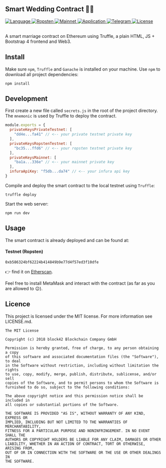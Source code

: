 ## Smart Wedding Contract 🤵👰

<div>
  <a href="#">
    <img src="https://img.shields.io/badge/language-solidity-brightgreen.svg" alt="Language" />
  </a>
  <a href="https://ropsten.etherscan.io/address/0xb586324bf62224b414849b9e77d4f57ed3f10dfe#code">
    <img src="https://img.shields.io/badge/contract-ropsten-orange.svg" alt="Ropsten" />
  </a>
  <a href="https://etherscan.io">
    <img src="https://img.shields.io/badge/contract-mainnet-brightgreen.svg" alt="Mainnet" />
  </a>
  <a href="https://block42.uber.space/smart-wedding-contract/">
    <img src="https://img.shields.io/badge/application-live-e91e63.svg" alt="Application" />
  </a>
  <a href="https://t.me/block42_crypto">
    <img src="https://img.shields.io/badge/chat-telegram-0088cc.svg" alt="Telegram" />
  </a>
  <a href="#">
    <img src="https://img.shields.io/badge/license-MIT-green.svg" alt="License" />
  </a>
</div>

<br />

A smart marriage contract on Ethereum using Truffle, a plain HTML, JS + Bootstrap 4 frontend and Web3.

## Install

Make sure `npm`, `Truffle` and `Ganache` is installed on your machine. Use `npm` to download all project dependencies:

```
npm install
```

## Development

First create a new file called `secrets.js` in the root of the project directory. The `mnemonic` is used by Truffle to deploy the contract.

```js
module.exports = {
  privateKeysPrivateTestnet: [
    "dd4e...fa41" // <-- your private testnet private key
  ],
  privateKeysRopstenTestnet: [
    "bc35...ffd6" // <-- your ropsten testnet private key
  ],
  privateKeysMainnet: [
    "ba1a...336e" // <-- your mainnet private key
  ],
  infuraApiKey: "f5db...da74" // <-- your infura api key
}
```

Compile and deploy the smart contract to the local testnet using `Truffle`:

```
truffle deploy
```

Start the web server:

```
npm run dev
```

## Usage

The smart contract is already deployed and can be found at:

#### Testnet (Ropsten)

```solidity
0xb586324bf62224b414849b9e77d4f57ed3f10dfe
```
👉 find it on [Etherscan](https://ropsten.etherscan.io/address/0xb586324bf62224b414849b9e77d4f57ed3f10dfe#code).

Feel free to install MetaMask and interact with the contract (as far as you are allowed to 😉).

## Licence

This project is licensed under the MIT license. For more information see LICENSE.md.

```
The MIT License

Copyright (c) 2018 block42 Blockchain Company GmbH

Permission is hereby granted, free of charge, to any person obtaining a copy
of this software and associated documentation files (the "Software"), to deal
in the Software without restriction, including without limitation the rights
to use, copy, modify, merge, publish, distribute, sublicense, and/or sell
copies of the Software, and to permit persons to whom the Software is
furnished to do so, subject to the following conditions:

The above copyright notice and this permission notice shall be included in
all copies or substantial portions of the Software.

THE SOFTWARE IS PROVIDED "AS IS", WITHOUT WARRANTY OF ANY KIND, EXPRESS OR
IMPLIED, INCLUDING BUT NOT LIMITED TO THE WARRANTIES OF MERCHANTABILITY,
FITNESS FOR A PARTICULAR PURPOSE AND NONINFRINGEMENT. IN NO EVENT SHALL THE
AUTHORS OR COPYRIGHT HOLDERS BE LIABLE FOR ANY CLAIM, DAMAGES OR OTHER
LIABILITY, WHETHER IN AN ACTION OF CONTRACT, TORT OR OTHERWISE, ARISING FROM,
OUT OF OR IN CONNECTION WITH THE SOFTWARE OR THE USE OR OTHER DEALINGS IN
THE SOFTWARE.
```
